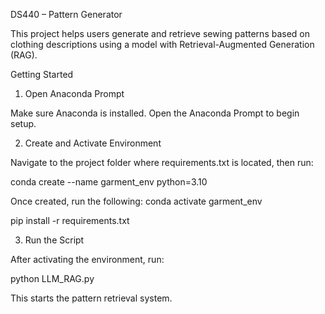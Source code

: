 DS440 – Pattern Generator

This project helps users generate and retrieve sewing patterns based on clothing descriptions using a model with Retrieval-Augmented Generation (RAG).

Getting Started

1. Open Anaconda Prompt

Make sure Anaconda is installed. Open the Anaconda Prompt to begin setup.

2. Create and Activate Environment

Navigate to the project folder where requirements.txt is located, then run:

conda create --name garment_env python=3.10

Once created, run the following:
conda activate garment_env

pip install -r requirements.txt


3. Run the Script

After activating the environment, run:

python LLM_RAG.py

This starts the pattern retrieval system.
